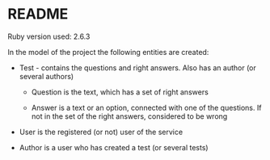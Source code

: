 # README

Ruby version used: 2.6.3

In the model of the project the following entities are created:

* Test - contains the questions and right answers. Also has an author (or several authors)

  * Question is the text, which has a set of right answers

  * Answer is a text or an option, connected with one of the questions.
If not in the set of the right answers, considered to be wrong

* User is the registered (or not) user of the service

* Author is a user who has created a test (or several tests)
